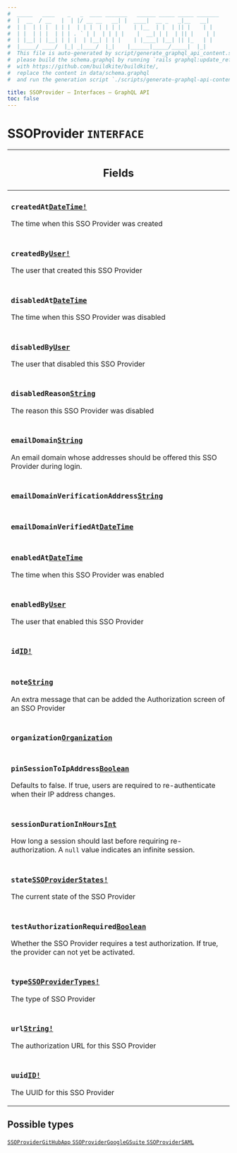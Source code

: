 ```yaml
---
#  _____   ____    _   _  ____ _______   ______ _____ _____ _______
#  |  __  / __   |  | |/ __ __   __| |  ____|  __ _   _|__   __|
#  | |  | | |  | | |  | | |  | | | |    | |__  | |  | || |    | |
#  | |  | | |  | | | . ` | |  | | | |    |  __| | |  | || |    | |
#  | |__| | |__| | | |  | |__| | | |    | |____| |__| || |_   | |
#  |_____/ ____/  |_| _|____/  |_|    |______|_____/_____|  |_|
#  This file is auto-generated by script/generate_graphql_api_content.sh,
#  please build the schema.graphql by running `rails graphql:update_reference_schema`
#  with https://github.com/buildkite/buildkite/,
#  replace the content in data/schema.graphql
#  and run the generation script `./scripts/generate-graphql-api-content.sh`.

title: SSOProvider – Interfaces – GraphQL API
toc: false
---
```

<!-- vale off -->
<h1 class="has-pills">
  SSOProvider
  <span data-algolia-exclude><span class="pill pill--interface pill--normal-case pill--large"><code>INTERFACE</code></span></span>
</h1>
<!-- vale on -->




<table class="responsive-table responsive-table--single-column-rows">
  <thead>
    <th>
      <h2 data-algolia-exclude>Fields</h2>
    </th>
  </thead>
  <tbody>
    <tr><td><h3 class="is-small has-pills"><code>createdAt</code><a href="/docs/apis/graphql/schemas/scalar/datetime" class="pill pill--scalar pill--normal-case pill--medium" title="Go to SCALAR DateTime"><code>DateTime!</code></a></h3><p>The time when this SSO Provider was created</p></td></tr><tr><td><h3 class="is-small has-pills"><code>createdBy</code><a href="/docs/apis/graphql/schemas/object/user" class="pill pill--object pill--normal-case pill--medium" title="Go to OBJECT User"><code>User!</code></a></h3><p>The user that created this SSO Provider</p></td></tr><tr><td><h3 class="is-small has-pills"><code>disabledAt</code><a href="/docs/apis/graphql/schemas/scalar/datetime" class="pill pill--scalar pill--normal-case pill--medium" title="Go to SCALAR DateTime"><code>DateTime</code></a></h3><p>The time when this SSO Provider was disabled</p></td></tr><tr><td><h3 class="is-small has-pills"><code>disabledBy</code><a href="/docs/apis/graphql/schemas/object/user" class="pill pill--object pill--normal-case pill--medium" title="Go to OBJECT User"><code>User</code></a></h3><p>The user that disabled this SSO Provider</p></td></tr><tr><td><h3 class="is-small has-pills"><code>disabledReason</code><a href="/docs/apis/graphql/schemas/scalar/string" class="pill pill--scalar pill--normal-case pill--medium" title="Go to SCALAR String"><code>String</code></a></h3><p>The reason this SSO Provider was disabled</p></td></tr><tr><td><h3 class="is-small has-pills"><code>emailDomain</code><a href="/docs/apis/graphql/schemas/scalar/string" class="pill pill--scalar pill--normal-case pill--medium" title="Go to SCALAR String"><code>String</code></a></h3><p>An email domain whose addresses should be offered this SSO Provider during login.</p></td></tr><tr><td><h3 class="is-small has-pills"><code>emailDomainVerificationAddress</code><a href="/docs/apis/graphql/schemas/scalar/string" class="pill pill--scalar pill--normal-case pill--medium" title="Go to SCALAR String"><code>String</code></a></h3></td></tr><tr><td><h3 class="is-small has-pills"><code>emailDomainVerifiedAt</code><a href="/docs/apis/graphql/schemas/scalar/datetime" class="pill pill--scalar pill--normal-case pill--medium" title="Go to SCALAR DateTime"><code>DateTime</code></a></h3></td></tr><tr><td><h3 class="is-small has-pills"><code>enabledAt</code><a href="/docs/apis/graphql/schemas/scalar/datetime" class="pill pill--scalar pill--normal-case pill--medium" title="Go to SCALAR DateTime"><code>DateTime</code></a></h3><p>The time when this SSO Provider was enabled</p></td></tr><tr><td><h3 class="is-small has-pills"><code>enabledBy</code><a href="/docs/apis/graphql/schemas/object/user" class="pill pill--object pill--normal-case pill--medium" title="Go to OBJECT User"><code>User</code></a></h3><p>The user that enabled this SSO Provider</p></td></tr><tr><td><h3 class="is-small has-pills"><code>id</code><a href="/docs/apis/graphql/schemas/scalar/id" class="pill pill--scalar pill--normal-case pill--medium" title="Go to SCALAR ID"><code>ID!</code></a></h3></td></tr><tr><td><h3 class="is-small has-pills"><code>note</code><a href="/docs/apis/graphql/schemas/scalar/string" class="pill pill--scalar pill--normal-case pill--medium" title="Go to SCALAR String"><code>String</code></a></h3><p>An extra message that can be added the Authorization screen of an SSO Provider</p></td></tr><tr><td><h3 class="is-small has-pills"><code>organization</code><a href="/docs/apis/graphql/schemas/object/organization" class="pill pill--object pill--normal-case pill--medium" title="Go to OBJECT Organization"><code>Organization</code></a></h3></td></tr><tr><td><h3 class="is-small has-pills"><code>pinSessionToIpAddress</code><a href="/docs/apis/graphql/schemas/scalar/boolean" class="pill pill--scalar pill--normal-case pill--medium" title="Go to SCALAR Boolean"><code>Boolean</code></a></h3><p>Defaults to false. If true, users are required to re-authenticate when their IP address changes.</p></td></tr><tr><td><h3 class="is-small has-pills"><code>sessionDurationInHours</code><a href="/docs/apis/graphql/schemas/scalar/int" class="pill pill--scalar pill--normal-case pill--medium" title="Go to SCALAR Int"><code>Int</code></a></h3><p>How long a session should last before requiring re-authorization. A <code>null</code> value indicates an infinite session.</p></td></tr><tr><td><h3 class="is-small has-pills"><code>state</code><a href="/docs/apis/graphql/schemas/enum/ssoproviderstates" class="pill pill--enum pill--normal-case pill--medium" title="Go to ENUM SSOProviderStates"><code>SSOProviderStates!</code></a></h3><p>The current state of the SSO Provider</p></td></tr><tr><td><h3 class="is-small has-pills"><code>testAuthorizationRequired</code><a href="/docs/apis/graphql/schemas/scalar/boolean" class="pill pill--scalar pill--normal-case pill--medium" title="Go to SCALAR Boolean"><code>Boolean</code></a></h3><p>Whether the SSO Provider requires a test authorization. If true, the provider can not yet be activated.</p></td></tr><tr><td><h3 class="is-small has-pills"><code>type</code><a href="/docs/apis/graphql/schemas/enum/ssoprovidertypes" class="pill pill--enum pill--normal-case pill--medium" title="Go to ENUM SSOProviderTypes"><code>SSOProviderTypes!</code></a></h3><p>The type of SSO Provider</p></td></tr><tr><td><h3 class="is-small has-pills"><code>url</code><a href="/docs/apis/graphql/schemas/scalar/string" class="pill pill--scalar pill--normal-case pill--medium" title="Go to SCALAR String"><code>String!</code></a></h3><p>The authorization URL for this SSO Provider</p></td></tr><tr><td><h3 class="is-small has-pills"><code>uuid</code><a href="/docs/apis/graphql/schemas/scalar/id" class="pill pill--scalar pill--normal-case pill--medium" title="Go to SCALAR ID"><code>ID!</code></a></h3><p>The UUID for this SSO Provider</p></td></tr>
  </tbody>
</table>






<h2 data-algolia-exclude>Possible types</h2>
<div><a href="/docs/apis/graphql/schemas/object/ssoprovidergithubapp" class="pill pill--object pill--normal-case pill--large" title="Go to OBJECT SSOProviderGitHubApp">
  <code>SSOProviderGitHubApp</code>
</a>
<a href="/docs/apis/graphql/schemas/object/ssoprovidergooglegsuite" class="pill pill--object pill--normal-case pill--large" title="Go to OBJECT SSOProviderGoogleGSuite">
  <code>SSOProviderGoogleGSuite</code>
</a>
<a href="/docs/apis/graphql/schemas/object/ssoprovidersaml" class="pill pill--object pill--normal-case pill--large" title="Go to OBJECT SSOProviderSAML">
  <code>SSOProviderSAML</code>
</a>
</div>
